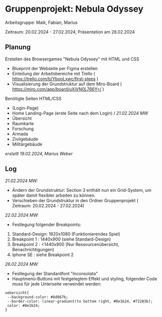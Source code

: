 # Gruppenprojekt: Nebula Odyssey

Arbeitsgruppe: Maik, Fabian, Marius

Zeitraum: 20.02.2024 - 27.02.2024, Präsentation am 28.02.2024

## Planung

Erstellen des Browsergames "Nebula Odyssey" mit HTML und CSS

- Blueprint der Webseite per Figma erstellen
- Einteilung der Arbeitsbereiche mit Trello ( https://trello.com/b/YbooLxwc/first-steps )
- Visualisierung der Grundstruktur auf dem Miro-Board ( https://miro.com/app/board/uXjVN0L766Y=/ )

Benötigte Seiten HTML/CSS

- (Login-Page)
- Home Landing-Page (erste Seite nach dem Login) / _21.02.2024 MW_
- Übersicht
- Raumkarte
- Forschung
- Armada
- Zivilgebäude
- Militärgebäude

_erstellt 19.02.2024, Marius Weber_

## Log

_21.02.2024 MW:_

- Ändern der Grundstruktur: Section 3 enthält nun ein Grid-System, um später damit flexibler arbeiten zu können.
- Verschieben der Grundstruktur in den Ordner Gruppenprojekt (
  Zeitraum: 20.02.2024 - 27.02.2024)

_22.02.2024 MW:_

- Festlegung folgender Breakpoints:

1. Standard-Design: 1920x1080 (Funktionierendes Spiel)
2. Breakpoint 1 : 1440x900 (siehe Standard-Design)
3. Breakpoint 2 : <1440x900 (Nur Ressourcenübersicht, Benachrichtigungen)
4. Iphone SE : siehe Breakpoint 2

_26.02.2024 MW:_

- Festlegung der Standardfont "Inconsolata"
- Hauptmenü-Buttons mit festgelegtem Effekt und styling, folgender Code muss für
  jede Unterseite verwendet werden:

```
uebersicht{
 --background-color: #8d867b;
 --border-color: linear-gradient(to bottom right, #0e1b24, #72203b);
 color: #0e1b24;
}
```
